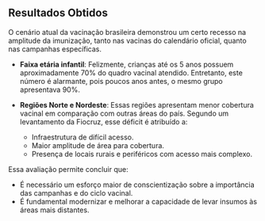 ## Resultados Obtidos

O cenário atual da vacinação brasileira demonstrou um certo recesso na amplitude da imunização, tanto nas vacinas do calendário oficial, quanto nas campanhas específicas.

- **Faixa etária infantil**: Felizmente, crianças até os 5 anos possuem aproximadamente 70% do quadro vacinal atendido. Entretanto, este número é alarmante, pois poucos anos antes, o mesmo grupo apresentava 90%.

- **Regiões Norte e Nordeste**: Essas regiões apresentam menor cobertura vacinal em comparação com outras áreas do país. Segundo um levantamento da Fiocruz, esse déficit é atribuído a:
  - Infraestrutura de difícil acesso.
  - Maior amplitude de área para cobertura.
  - Presença de locais rurais e periféricos com acesso mais complexo.

Essa avaliação permite concluir que:

- É necessário um esforço maior de conscientização sobre a importância das campanhas e do ciclo vacinal.
- É fundamental modernizar e melhorar a capacidade de levar insumos às áreas mais distantes.
